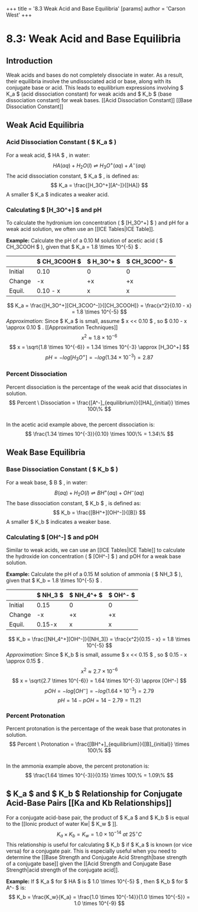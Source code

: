 +++
 title = '8.3 Weak Acid and Base Equilibria'
[params]
	author = 'Carson West'
+++
# 8.3: Weak Acid and Base Equilibria

## Introduction
Weak acids and bases do not completely dissociate in water. As a result, their equilibria involve the undissociated acid or base, along with its conjugate base or acid. This leads to equilibrium expressions involving  $ K_a $  (acid dissociation constant) for weak acids and  $ K_b $  (base dissociation constant) for weak bases. [[Acid Dissociation Constant]] [[Base Dissociation Constant]]

## Weak Acid Equilibria

### Acid Dissociation Constant ( $ K_a $ )
For a weak acid,  $ HA $ , in water:
 $$ HA(aq) + H_2O(l) \rightleftharpoons H_3O^+(aq) + A^-(aq) $$  The acid dissociation constant,  $ K_a $ , is defined as:
 $$ K_a = \frac{[H_3O^+][A^-]}{[HA]} $$  A smaller  $ K_a $  indicates a weaker acid.

### Calculating  $ [H_3O^+] $  and pH
To calculate the hydronium ion concentration ( $ [H_3O^+] $ ) and pH for a weak acid solution, we often use an [[ICE Tables|ICE Table]].

**Example:** Calculate the pH of a 0.10 M solution of acetic acid ( $ CH_3COOH $ ), given that  $ K_a = 1.8 \times 10^{-5} $ .

|         |  $ CH_3COOH $  |  $ H_3O^+ $  |  $ CH_3COO^- $  |
| ------- | ----------- | -------- | ----------- |
| Initial | 0.10        | 0        | 0           |
| Change  | -x          | +x       | +x          |
| Equil.  | 0.10 - x    | x        | x           |

 $$ K_a = \frac{[H_3O^+][CH_3COO^-]}{[CH_3COOH]} = \frac{x^2}{0.10 - x} = 1.8 \times 10^{-5} $$  *Approximation:* Since  $ K_a $  is small, assume  $ x << 0.10 $ , so  $ 0.10 - x \approx 0.10 $ .  [[Approximation Techniques]]
 $$ x^2 \approx 1.8 \times 10^{-6} $$   $$ x = \sqrt{1.8 \times 10^{-6}} = 1.34 \times 10^{-3} \approx [H_3O^+] $$   $$ pH = -log[H_3O^+] = -log(1.34 \times 10^{-3}) = 2.87 $$  
### Percent Dissociation
Percent dissociation is the percentage of the weak acid that dissociates in solution.
 $$ Percent \ Dissociation = \frac{[A^-]_{equilibrium}}{[HA]_{initial}} \times 100\% $$  
In the acetic acid example above, the percent dissociation is:
 $$ \frac{1.34 \times 10^{-3}}{0.10} \times 100\% = 1.34\% $$  
## Weak Base Equilibria

### Base Dissociation Constant ( $ K_b $ )
For a weak base,  $ B $ , in water:
 $$ B(aq) + H_2O(l) \rightleftharpoons BH^+(aq) + OH^-(aq) $$  The base dissociation constant,  $ K_b $ , is defined as:
 $$ K_b = \frac{[BH^+][OH^-]}{[B]} $$  A smaller  $ K_b $  indicates a weaker base.

### Calculating  $ [OH^-] $  and pOH
Similar to weak acids, we can use an [[ICE Tables|ICE Table]] to calculate the hydroxide ion concentration ( $ [OH^-] $ ) and pOH for a weak base solution.

**Example:** Calculate the pH of a 0.15 M solution of ammonia ( $ NH_3 $ ), given that  $ K_b = 1.8 \times 10^{-5} $ .

|         |  $ NH_3 $  |  $ NH_4^+ $  |  $ OH^- $  |
| ------- | ------ | -------- | ------- |
| Initial | 0.15   | 0        | 0       |
| Change  | -x     | +x       | +x      |
| Equil.  | 0.15-x | x        | x       |

 $$ K_b = \frac{[NH_4^+][OH^-]}{[NH_3]} = \frac{x^2}{0.15 - x} = 1.8 \times 10^{-5} $$  *Approximation:* Since  $ K_b $  is small, assume  $ x << 0.15 $ , so  $ 0.15 - x \approx 0.15 $ .
 $$ x^2 \approx 2.7 \times 10^{-6} $$   $$ x = \sqrt{2.7 \times 10^{-6}} = 1.64 \times 10^{-3} \approx [OH^-] $$   $$ pOH = -log[OH^-] = -log(1.64 \times 10^{-3}) = 2.79 $$   $$ pH = 14 - pOH = 14 - 2.79 = 11.21 $$  
### Percent Protonation
Percent protonation is the percentage of the weak base that protonates in solution.
 $$ Percent \ Protonation = \frac{[BH^+]_{equilibrium}}{[B]_{initial}} \times 100\% $$  
In the ammonia example above, the percent protonation is:
 $$ \frac{1.64 \times 10^{-3}}{0.15} \times 100\% = 1.09\% $$  
##  $ K_a $  and  $ K_b $  Relationship for Conjugate Acid-Base Pairs [[Ka and Kb Relationships]]
For a conjugate acid-base pair, the product of  $ K_a $  and  $ K_b $  is equal to the [[Ionic product of water Kw| $ K_w $ ]].
 $$ K_a \times K_b = K_w = 1.0 \times 10^{-14} \ at \ 25^\circ C $$  This relationship is useful for calculating  $ K_b $  if  $ K_a $  is known (or vice versa) for a conjugate pair. This is especially useful when you need to determine the [[Base Strength and Conjugate Acid Strength|base strength of a conjugate base]] given the [[Acid Strength and Conjugate Base Strength|acid strength of the conjugate acid]].

**Example:** If  $ K_a $  for  $ HA $  is  $ 1.0 \times 10^{-5} $ , then  $ K_b $  for  $ A^- $  is:
 $$ K_b = \frac{K_w}{K_a} = \frac{1.0 \times 10^{-14}}{1.0 \times 10^{-5}} = 1.0 \times 10^{-9} $$  